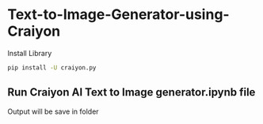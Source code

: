 # Text-to-Image-Generator-using-Craiyon

Install Library

```sh
pip install -U craiyon.py
```

## Run **Craiyon AI Text to Image generator.ipynb** file

Output will be save in folder
